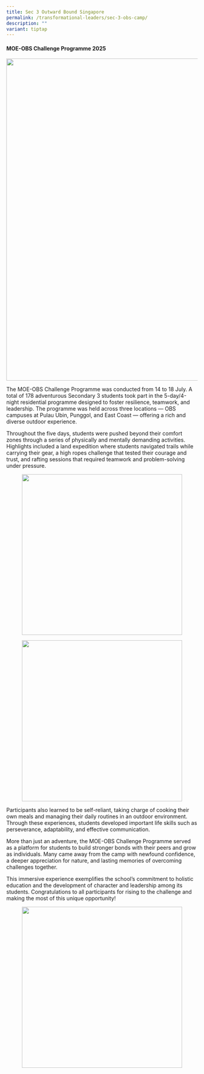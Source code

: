 ```yaml
---
title: Sec 3 Outward Bound Singapore
permalink: /transformational-leaders/sec-3-obs-camp/
description: ""
variant: tiptap
---
```

<h4>MOE-OBS Challenge Programme 2025</h4>
<div class="isomer-image-wrapper">
<img style="box-sizing: inherit; font-family: Lato, sans-serif; max-width: 100%; height: auto; display: block; margin: auto; width: 845.328px;" height="auto" width="100%" alt="" src="https://staging-lite.d2ev3bw0des3y6.amplifyapp.com/images/Sec%203%20Camp/Sec3OBS2025_1.jpg">
</div>
<p>The MOE-OBS Challenge Programme was conducted from 14 to 18 July. A total
of 178 adventurous Secondary 3 students took part in the 5-day/4-night
residential programme designed to foster resilience, teamwork, and leadership.
The programme was held across three locations — OBS campuses at Pulau Ubin,
Punggol, and East Coast — offering a rich and diverse outdoor experience.</p>
<p>Throughout the five days, students were pushed beyond their comfort zones
through a series of physically and mentally demanding activities. Highlights
included a land expedition where students navigated trails while carrying
their gear, a high ropes challenge that tested their courage and trust,
and rafting sessions that required teamwork and problem-solving under pressure.</p>
<div class="isomer-image-wrapper">
<img style="box-sizing: inherit; font-family: Lato, sans-serif; max-width: 100%; height: auto; display: block; margin: auto; width: 422.656px;" height="auto" width="100%" alt="" src="https://staging-lite.d2ev3bw0des3y6.amplifyapp.com/images/Sec%203%20Camp/Sec3OBS2025_2.jpg">
</div>
<p></p>
<div class="isomer-image-wrapper">
<img style="box-sizing: inherit; font-family: Lato, sans-serif; max-width: 100%; height: auto; display: block; margin: auto; width: 422.656px;" height="auto" width="100%" alt="" src="https://staging-lite.d2ev3bw0des3y6.amplifyapp.com/images/Sec%203%20Camp/Sec3OBS2025_3.jpg">
</div>
<p></p>
<p>Participants also learned to be self-reliant, taking charge of cooking
their own meals and managing their daily routines in an outdoor environment.
Through these experiences, students developed important life skills such
as perseverance, adaptability, and effective communication.</p>
<p>More than just an adventure, the MOE-OBS Challenge Programme served as
a platform for students to build stronger bonds with their peers and grow
as individuals. Many came away from the camp with newfound confidence,
a deeper appreciation for nature, and lasting memories of overcoming challenges
together.</p>
<p>This immersive experience exemplifies the school’s commitment to holistic
education and the development of character and leadership among its students.
Congratulations to all participants for rising to the challenge and making
the most of this unique opportunity!</p>
<p></p>
<div class="isomer-image-wrapper">
<img style="box-sizing: inherit; font-family: Lato, sans-serif; max-width: 100%; height: auto; display: block; margin: auto; width: 422.656px;" height="auto" width="100%" alt="" src="https://staging-lite.d2ev3bw0des3y6.amplifyapp.com/images/Sec%203%20Camp/Sec3OBS2025_4.jpg">
</div>
<p></p>